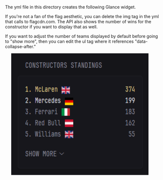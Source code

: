 The yml file in this directory creates the following Glance widget.

If you're not a fan of the flag aesthetic, you can delete the img tag in the yml that calls to flagcdn.com. The API also shows the number of wins for the constructor if you want to display that as well. 

If you want to adjust the number of teams displayed by default before going to "show more", then you can edit the ul tag where it references "data-collapse-after."

<img src="./Constructors.png" width="450px" height = "400px" hspace="20px" />
